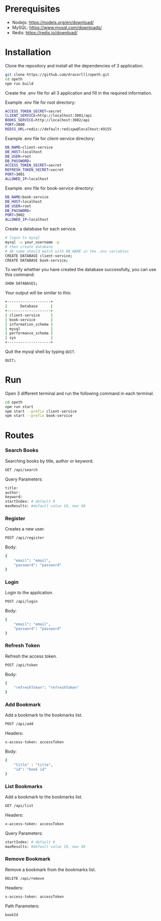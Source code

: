 # Prerequisites

- Nodejs: https://nodejs.org/en/download/
- MySQL: https://www.mysql.com/downloads/
- Redis: https://redis.io/download/

# Installation

Clone the repository and install all the dependencies of 3 application.

```bash
git clone https://github.com/dracorlll/opeth.git
cd opeth
npm run build
```

Create the .env file for all 3 application and fill in the required information.

Example .env file for root directory:

```bash
ACCESS_TOKEN_SECRET=secret
CLIENT_SERVICE=http://localhost:3001/api
BOOKS_SERVICE=http://localhost:3002/api
PORT=3000
REDIS_URL=redis://default:redispw@localhost:49155
```

Example .env file for client-service directory:

```bash
DB_NAME=client-service
DB_HOST=localhost
DB_USER=root
DB_PASSWORD=
ACCESS_TOKEN_SECRET=secret
REFRESH_TOKEN_SECRET=secret
PORT=3001
ALLOWED_IP=localhost
```

Example .env file for book-service directory:

```bash
DB_NAME=book-service
DB_HOST=localhost
DB_USER=root
DB_PASSWORD=
PORT=3002
ALLOWED_IP=localhost
```

Create a database for each service.

```bash
# login to mysql
mysql -u your_username -p
# then create database
# db name should match with DB_NAME in the .env variables
CREATE DATABASE client-service;
CREATE DATABASE book-service;
```

To verify whether you have created the database successfully, you can use this command:

```bash
SHOW DATABASES;
```

Your output will be similar to this:

```bash
+--------------------+
|      Database      |
+--------------------+
| client-service     |
| book-service       |
| information_schema |
| mysql              |
| performance_schema |
| sys                |
+--------------------+
```

Quit the mysql shell by typing `QUIT`.

```bash
QUIT;
```

# Run

Open 3 different terminal and run the following command in each terminal.

```bash
cd opeth
npm run start
npm start --prefix client-service
npm start --prefix book-service
```

# Routes

### Search Books

Searching books by title, author or keyword.

```bash
GET /api/search
```

Query Parameters:

```bash
title:
author: 
keyword: 
startIndex: # default 0
maxResults: #default value 10, max 40
```

### Register

Creates a new user.

```bash
POST /api/register
```

Body:

```bash
{
    "email": "email",
    "password": "password"
}
```

### Login

Login to the application.

```bash
POST /api/login
```

Body:

```bash
{
    "email": "email",
    "password": "password"
}
```

### Refresh Token

Refresh the access token.

```bash
POST /api/token
```

Body:

```bash
{
    "refreshToken": "refreshToken"
}
```

### Add Bookmark

Add a bookmark to the bookmarks list.

```bash
POST /api/add
```

Headers:

```bash
x-access-token: accessToken
```

Body:

```bash
{
    "title" : "title",
    "id": "book id"
}
```

### List Bookmarks

Add a bookmark to the bookmarks list.

```bash
GET /api/list
```

Headers:

```bash
x-access-token: accessToken
```

Query Parameters:

```bash
startIndex: # default 0
maxResults: #default value 10, max 40
```

### Remove Bookmark

Remove a bookmark from the bookmarks list.

```bash
DELETE /api/remove
```

Headers:

```bash
x-access-token: accessToken
```

Path Parameters:

```bash
bookId
```




